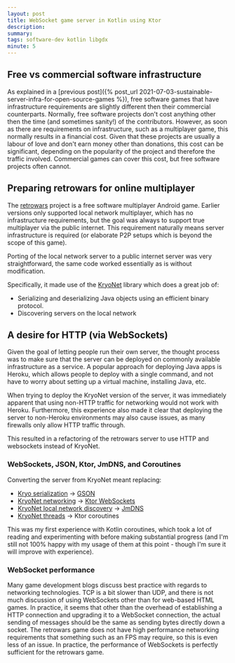 ```yaml
---
layout: post
title: WebSocket game server in Kotlin using Ktor
description: 
summary: 
tags: software-dev kotlin libgdx
minute: 5
---
```


## Free vs commercial software infrastructure

As explained in a [previous post]({% post_url 2021-07-03-sustainable-server-infra-for-open-source-games %}), free software games that have infrastructure requirements are slightly different then their commercial counterparts.
Normally, free software projects don't cost anything other then the time (and sometimes sanity!) of the contributors.
However, as soon as there are requirements on infrastructure, such as a multiplayer game, this normally results in a financial cost.
Given that these projects are usually a labour of love and don't earn money other than donations, this cost can be significant, depending on the popularity of the project and therefore the traffic involved.
Commercial games can cover this cost, but free software projects often cannot.

## Preparing retrowars for online multiplayer

The [retrowars](https://github.com/retrowars) project is a free software multiplayer Android game.
Earlier versions only supported local network multiplayer, which has no infrastructure requirements, but the goal was always to support true multiplayer via the public internet.
This requirement naturally means server infrastructure is required (or elaborate P2P setups which is beyond the scope of this game).

Porting of the local network server to a public internet server was very straightforward, the same code worked essentially as is without modification.

Specifically, it made use of the [KryoNet](https://github.com/EsotericSoftware/kryonet) library which does a great job of:
* Serializing and deserializing Java objects using an efficient binary protocol.
* Discovering servers on the local network

## A desire for HTTP (via WebSockets)

Given the goal of letting people run their own server, the thought process was to make sure that the server can be deployed on commonly available infrastructure as a service.
A popular approach for deploying Java apps is Heroku, which allows people to deploy with a single command, and not have to worry about setting up a virtual machine, installing Java, etc.

When trying to deploy the KryoNet version of the server, it was immediately apparent that using non-HTTP traffic for networking would not work with Heroku.
Furthermore, this experience also made it clear that deploying the server to non-Heroku environments may also cause issues, as many firewalls only allow HTTP traffic through.

This resulted in a refactoring of the retrowars server to use HTTP and websockets instead of KryoNet.

### WebSockets, JSON, Ktor, JmDNS, and Coroutines

Converting the server from KryoNet meant replacing:
* [Kryo serialization](https://github.com/EsotericSoftware/kryo) -> [GSON](https://github.com/google/gson)
* [KryoNet networking](https://github.com/EsotericSoftware/kryonet) -> [Ktor WebSockets](https://ktor.io/docs/websocket.html)
* [KryoNet local network discovery](https://github.com/EsotericSoftware/kryonet#lan-server-discovery) -> [JmDNS](https://github.com/jmdns/jmdns)
* [KryoNet threads](https://github.com/EsotericSoftware/kryonet#threading) -> Ktor coroutines

This was my first experience with Kotlin coroutines, which took a lot of reading and experimenting with before making substantial progress (and I'm still not 100% happy with my usage of them at this point - though I'm sure it will improve with experience).

### WebSocket performance

Many game development blogs discuss best practice with regards to networking technologies.
TCP is a bit slower than UDP, and there is not much discussion of using WebSockets other than for web-based HTML games.
In practice, it seems that other than the overhead of establishing a HTTP connection and upgrading it to a WebSocket connection, the actual sending of messages should be the same as sending bytes directly down a socket.
The retrowars game does not have high performance networking requirements that something such as an FPS may require, so this is even less of an issue.
In practice, the performance of WebSockets is perfectly sufficient for the retrowars game.

